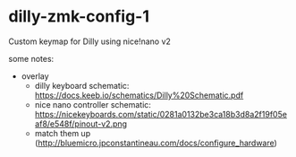 # dilly-zmk-config-1
Custom keymap for Dilly using nice!nano v2

some notes:

- overlay
  - dilly keyboard schematic: https://docs.keeb.io/schematics/Dilly%20Schematic.pdf
  - nice nano controller schematic: https://nicekeyboards.com/static/0281a0132be3ca18b3d8a2f19f05eaf8/e548f/pinout-v2.png
  - match them up (http://bluemicro.jpconstantineau.com/docs/configure_hardware)
